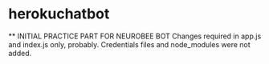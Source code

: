 # herokuchatbot
** INITIAL PRACTICE PART FOR NEUROBEE BOT
Changes required in app.js and index.js only, probably.
Credentials files and node_modules were not added.
